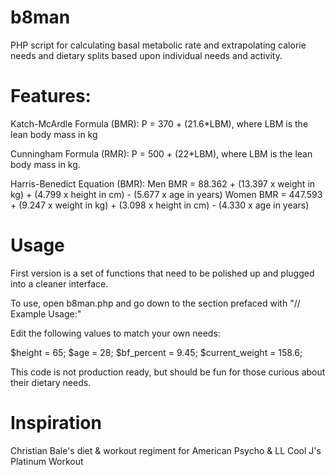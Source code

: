 b8man
=====

PHP script for calculating basal metabolic rate and extrapolating calorie needs and dietary splits based upon individual needs and activity.

Features:
====
Katch-McArdle Formula (BMR): P = 370 + (21.6*LBM), where LBM is the lean body mass in kg

Cunningham Formula (RMR): P = 500 + (22*LBM), where LBM is the lean body mass in kg.

Harris-Benedict Equation (BMR):
	Men	BMR = 88.362 + (13.397 x weight in kg) + (4.799 x height in cm) - (5.677 x age in years)
	Women	BMR = 447.593 + (9.247 x weight in kg) + (3.098 x height in cm) - (4.330 x age in years)

Usage
====
First version is a set of functions that need to be polished up and plugged into a cleaner interface.

To use, open b8man.php and go down to the section prefaced with "// Example Usage:"

Edit the following values to match your own needs:

$height = 65;
$age = 28;
$bf_percent = 9.45;
$current_weight = 158.6;

This code is not production ready, but should be fun for those curious about their dietary needs.

Inspiration
====

Christian Bale's diet & workout regiment for American Psycho & LL Cool J's Platinum Workout
